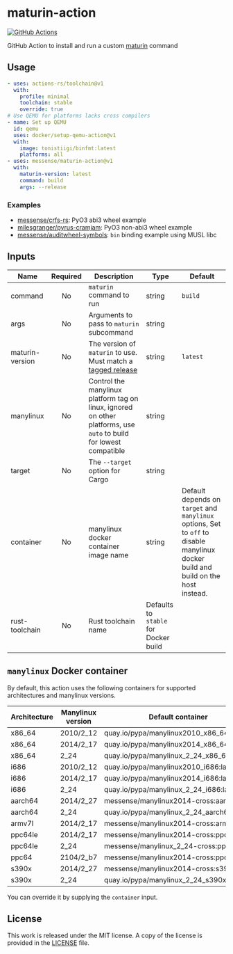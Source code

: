 # maturin-action

[![GitHub Actions](https://github.com/messense/maturin-action/actions/workflows/test.yml/badge.svg)](https://github.com/messense/maturin-action/actions?query=workflow%3ATest)

GitHub Action to install and run a custom [maturin](https://github.com/PyO3/maturin) command

## Usage

```yaml
- uses: actions-rs/toolchain@v1
  with:
    profile: minimal
    toolchain: stable
    override: true
# Use QEMU for platforms lacks cross compilers
- name: Set up QEMU
  id: qemu
  uses: docker/setup-qemu-action@v1
  with:
    image: tonistiigi/binfmt:latest
    platforms: all
- uses: messense/maturin-action@v1
  with:
    maturin-version: latest
    command: build
    args: --release
```

### Examples

* [messense/crfs-rs](https://github.com/messense/crfs-rs/blob/main/.github/workflows/Python.yml): PyO3 abi3 wheel example
* [milesgranger/pyrus-cramjam](https://github.com/milesgranger/pyrus-cramjam/blob/master/.github/workflows/CI.yml): PyO3 non-abi3 wheel example
* [messense/auditwheel-symbols](https://github.com/messense/auditwheel-symbols/blob/master/.github/workflows/CI.yml): `bin` binding example using MUSL libc

## Inputs

| Name            | Required | Description                                                                                                        | Type                                  | Default                                                                                                                            |
| --------------- | :------: | ------------------------------------------------------------------------------------------------------------------ | ------------------------------------- | ---------------------------------------------------------------------------------------------------------------------------------- |
| command         |    No    | `maturin` command to run                                                                                           | string                                | `build`                                                                                                                            |
| args            |    No    | Arguments to pass to `maturin` subcommand                                                                          | string                                |                                                                                                                                    |
| maturin-version |    No    | The version of `maturin` to use. Must match a [tagged release]                                                     | string                                | `latest`                                                                                                                           |
| manylinux       |    No    | Control the manylinux platform tag on linux, ignored on other platforms, use `auto` to build for lowest compatible | string                                |                                                                                                                                    |
| target          |    No    | The `--target` option for Cargo                                                                                    | string                                |                                                                                                                                    |
| container       |    No    | manylinux docker container image name                                                                              | string                                | Default depends on `target` and `manylinux` options, Set to `off` to disable manylinux docker build and build on the host instead. |
| rust-toolchain  |    No    | Rust toolchain name                                                                                                | Defaults to `stable` for Docker build |

## `manylinux` Docker container

By default, this action uses the following containers for supported architectures and manylinux versions.

| Architecture | Manylinux version | Default container                          | Requires QEMU |
| ------------ | ----------------- | ------------------------------------------ | ------------- |
| x86_64       | 2010/2_12         | quay.io/pypa/manylinux2010_x86_64:latest   | No            |
| x86_64       | 2014/2_17         | quay.io/pypa/manylinux2014_x86_64:latest   | No            |
| x86_64       | 2_24              | quay.io/pypa/manylinux_2_24_x86_64:latest  | No            |
| i686         | 2010/2_12         | quay.io/pypa/manylinux2010_i686:latest     | No            |
| i686         | 2014/2_17         | quay.io/pypa/manylinux2014_i686:latest     | No            |
| i686         | 2_24              | quay.io/pypa/manylinux_2_24_i686:latest    | No            |
| aarch64      | 2014/2_27         | messense/manylinux2014-cross:aarch64       | No            |
| aarch64      | 2_24              | quay.io/pypa/manylinux_2_24_aarch64:latest | Yes           |
| armv7l       | 2014/2_17         | messense/manylinux2014-cross:armv7         | No            |
| ppc64le      | 2014/2_17         | messense/manylinux2014-cross:ppc64le       | No            |
| ppc64le      | 2_24              | messense/manylinux_2_24-cross:ppc64le      | No            |
| ppc64        | 2104/2_b7         | messense/manylinux2014-cross:ppc64         | No            |
| s390x        | 2014/2_27         | messense/manylinux2014-cross:s390x         | No            |
| s390x        | 2_24              | quay.io/pypa/manylinux_2_24_s390x:latest   | Yes           |

You can override it by supplying the `container` input.

## License

This work is released under the MIT license. A copy of the license is provided in the [LICENSE](./LICENSE) file.

[tagged release]: https://github.com/PyO3/maturin/releases
